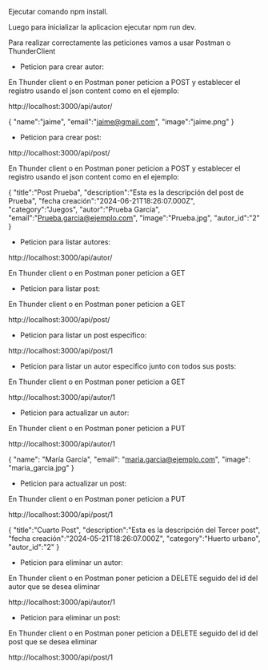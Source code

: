 Ejecutar comando npm install.

Luego para inicializar la aplicacion ejecutar npm run dev.

Para realizar correctamente las peticiones vamos a usar Postman o ThunderClient

- Peticion para crear autor:

En Thunder client o en Postman  poner peticion a POST y establecer el registro usando el json content como en el ejemplo:

http://localhost:3000/api/autor/

{
  "name":"jaime",
  "email":"jaime@gmail.com",
  "image":"jaime.png"
}

- Peticion para crear post:

http://localhost:3000/api/post/

En Thunder client o en Postman  poner peticion a POST y establecer el registro usando el json content como en el ejemplo:

{
  "title":"Post Prueba",
  "description":"Esta es la descripción del post de Prueba",
  "fecha creación":"2024-06-21T18:26:07.000Z",
  "category":"Juegos",
  "autor":"Prueba García",
  "email":"Prueba.garcia@ejemplo.com",
  "image":"Prueba.jpg",
  "autor_id":"2"
} 

- Peticion para listar autores:

http://localhost:3000/api/autor/

En Thunder client o en Postman  poner peticion a GET

- Peticion para listar post:

En Thunder client o en Postman  poner peticion a GET

http://localhost:3000/api/post/

- Peticion para listar un post especifico:

http://localhost:3000/api/post/1


- Peticion para listar un autor especifico junto con todos sus posts:

En Thunder client o en Postman  poner peticion a GET

http://localhost:3000/api/autor/1


- Peticion para actualizar un autor:

En Thunder client o en Postman  poner peticion a PUT

http://localhost:3000/api/autor/1

{
      "name": "María García",
      "email": "maria.garcia@ejemplo.com",
      "image": "maria_garcia.jpg"
} 


- Peticion para actualizar un post:

En Thunder client o en Postman  poner peticion a PUT

http://localhost:3000/api/post/1

{
  "title":"Cuarto Post",
  "description":"Esta es la descripción del Tercer post",
  "fecha creación":"2024-05-21T18:26:07.000Z",
  "category":"Huerto urbano",
  "autor_id":"2"
} 

- Peticion para eliminar un autor:

En Thunder client o en Postman  poner peticion a DELETE seguido del id del autor que se desea eliminar

http://localhost:3000/api/autor/1


- Peticion para eliminar un post:

En Thunder client o en Postman  poner peticion a DELETE seguido del id del post que se desea eliminar

http://localhost:3000/api/post/1

